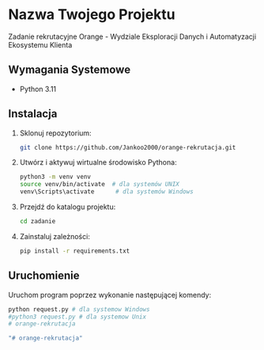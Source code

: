 # Nazwa Twojego Projektu

Zadanie rekrutacyjne Orange - Wydziale Eksploracji Danych i Automatyzacji Ekosystemu Klienta

## Wymagania Systemowe

- Python 3.11


## Instalacja

1. Sklonuj repozytorium:

    ```bash
    git clone https://github.com/Jankoo2000/orange-rekrutacja.git
    ```

2. Utwórz i aktywuj wirtualne środowisko Pythona:

    ```bash
    python3 -m venv venv
    source venv/bin/activate  # dla systemów UNIX
    venv\Scripts\activate      # dla systemów Windows
    ```

3. Przejdź do katalogu projektu:

    ```bash
    cd zadanie
    ```


4. Zainstaluj zależności:

    ```bash
    pip install -r requirements.txt
    ```

## Uruchomienie

Uruchom program poprzez wykonanie następującej komendy:

```bash
python request.py # dla systemow Windows
#python3 request.py # dla systemow Unix
#   o r a n g e - r e k r u t a c j a  
 "# orange-rekrutacja" 
